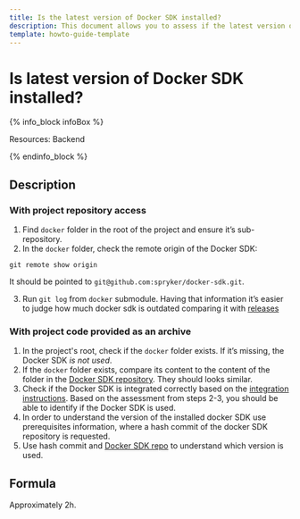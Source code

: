```yaml
---
title: Is the latest version of Docker SDK installed?
description: This document allows you to assess if the latest version of Docker SDK is installed in a project.
template: howto-guide-template
---
```


# Is latest version of Docker SDK installed?

{% info_block infoBox %}

Resources: Backend

{% endinfo_block %}

## Description

### With project repository access

1. Find `docker` folder in the root of the project and ensure it’s sub-repository.
2. In the `docker` folder, check the remote origin of the Docker SDK:

```shell
git remote show origin
```

It should be pointed to `git@github.com:spryker/docker-sdk.git`.

3. Run `git log` from `docker` submodule. Having that information it’s easier to judge how much docker sdk is outdated comparing it with [releases](https://github.com/spryker/docker-sdk/releases)

### With project code provided as an archive

1. In the project's root, check if the `docker` folder exists.
    If it’s missing, the Docker SDK *is not used*.
2. If the `docker` folder exists, compare its content to the content of the folder in the [Docker SDK repository](https://github.com/spryker/docker-sdk). They should looks similar.
3. Check if the Docker SDK is integrated correctly based on the [integration instructions](/docs/scos/dev/setup/installing-spryker-with-docker/installation-guides/integrating-the-docker-sdk-into-existing-projects.html#prerequisites).
    Based on the assessment from steps 2-3, you should be able to identify if the Docker SDK is used.
5. In order to understand the version of the installed docker SDK use prerequisites information, where a hash commit of the docker SDK repository is requested.
6. Use hash commit and [Docker SDK repo](https://github.com/spryker/docker-sdk) to understand which version is used.

## Formula

Approximately 2h.
